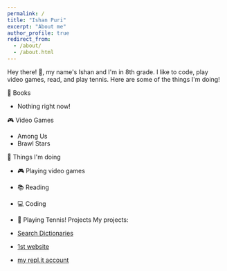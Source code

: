```yaml
---
permalink: /
title: "Ishan Puri"
excerpt: "About me"
author_profile: true
redirect_from: 
  - /about/
  - /about.html
---
```


Hey there! 👋, my name's Ishan and I'm in 8th grade. I like to code, play video games, read, and play tennis. Here are some of the things I'm doing!

📖 Books
  * Nothing right now!

🎮 Video Games
  * Among Us
  * Brawl Stars
  
🤖 Things I'm doing
  * 🎮 Playing video games
  * 📚 Reading
  * 💻 Coding
  * 🎾 Playing Tennis!
Projects
My projects:
 
* [Search Dictionaries](https://repl.it/@bobthecoder123/Search-Dictionaries#main.py)
* [1st website](https://mywebsite.bobthecoder123.repl.co/)
* [my repl.it account](https://repl.it/@bobthecoder123)
